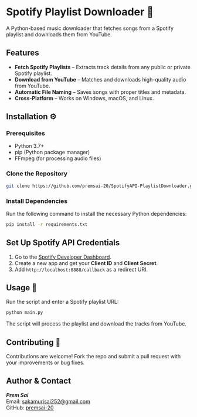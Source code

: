 # Spotify Playlist Downloader 🎵

A Python-based music downloader that fetches songs from a Spotify playlist and downloads them from YouTube.

## Features 

- **Fetch Spotify Playlists** – Extracts track details from any public or private Spotify playlist.
- **Download from YouTube** – Matches and downloads high-quality audio from YouTube.
- **Automatic File Naming** – Saves songs with proper titles and metadata.
- **Cross-Platform** – Works on Windows, macOS, and Linux.

## Installation ⚙️

### Prerequisites

- Python 3.7+
- pip (Python package manager)
- FFmpeg (for processing audio files)

### Clone the Repository

```bash
git clone https://github.com/premsai-20/SpotifyAPI-PlaylistDownloader.git
```

### Install Dependencies

Run the following command to install the necessary Python dependencies:

```bash
pip install -r requirements.txt
```

## Set Up Spotify API Credentials

1. Go to the [Spotify Developer Dashboard](https://developer.spotify.com/dashboard).
2. Create a new app and get your **Client ID** and **Client Secret**.
3. Add `http://localhost:8888/callback` as a redirect URI.

## Usage 📌

Run the script and enter a Spotify playlist URL:

```bash
python main.py
```

The script will process the playlist and download the tracks from YouTube.

## Contributing 🤝

Contributions are welcome! Fork the repo and submit a pull request with your improvements or bug fixes.

## Author & Contact

***Prem Sai***  
Email: [sakamurisai252@gmail.com](mailto:sakamurisai252@gmail.com)  
GitHub: [premsai-20](https://github.com/premsai-20)
